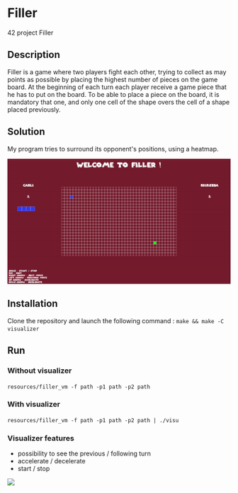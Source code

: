 # Filler
42 project Filler

## Description
Filler is a game where two players fight each other, trying to collect as may points as possible by placing the highest number of pieces on the game board.
At the beginning of each turn each player receive a game piece that he has to put on the board.
To be able to place a piece on the board, it is mandatory that one, and only one cell of the shape overs the cell of a shape placed previously.

## Solution
My program tries to surround its opponent's positions, using a heatmap.

<img src=https://github.com/rkirszba/Filler/blob/master/media/Game.gif>

## Installation
Clone the repository and launch the following command :
```make && make -C visualizer```

## Run

### Without visualizer
```resources/filler_vm -f path -p1 path -p2 path```

### With visualizer
```resources/filler_vm -f path -p1 path -p2 path | ./visu```

### Visualizer features
- possibility to see the previous / following turn
- accelerate / decelerate
- start / stop

<img src=https://github.com/rkirszba/Filler/blob/master/media/Options.gif>
